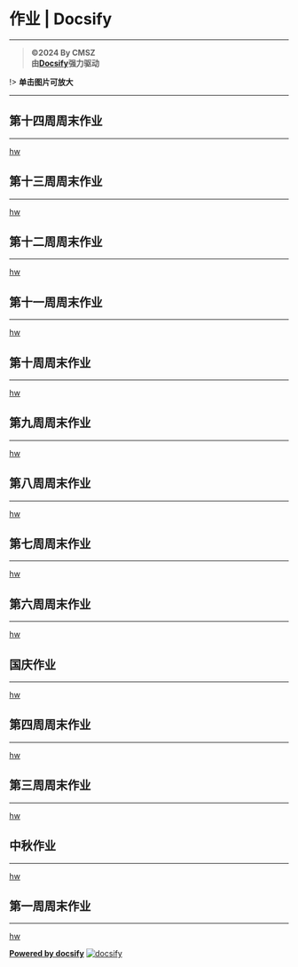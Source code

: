 ﻿<h1> 作业 | Docsify </h1>

-----
> **©2024 By CMSZ**  
> **由[Docsify](https://docsify.js.org/)强力驱动**

!> **单击图片可放大**

-----
## 第十四周周末作业 ##
-----
[hw](../hw/14.md ':include')
## 第十三周周末作业 ##
-----
[hw](../hw/13.md ':include')
## 第十二周周末作业 ##
-----
[hw](../hw/12.md ':include')
## 第十一周周末作业 ##
-----
[hw](../hw/11.md ':include')
## 第十周周末作业 ##
-----
[hw](../hw/10.md ':include')
## 第九周周末作业 ##
-----
[hw](../hw/9.md ':include')
## 第八周周末作业 ##
-----
[hw](../hw/8.md ':include')
## 第七周周末作业 ##
-----
[hw](../hw/7.md ':include')
## 第六周周末作业 ##
-----
[hw](../hw/6.md ':include')
## 国庆作业 ##
-----
[hw](../hw/5.md ':include')
## 第四周周末作业 ##
-----
[hw](../hw/4.md ':include')
## 第三周周末作业 ##
-----
[hw](../hw/3.md ':include')
## 中秋作业 ##
-----
[hw](../hw/2.md ':include')
## 第一周周末作业 ##
-----
[hw](../hw/1.md ':include')


[**Powered by docsify**](https://docsify.js.org)
[![docsify](https://img.shields.io/github/v/tag/docsifyjs/docsify?label=docsify)](https://docsify.js.org/)
